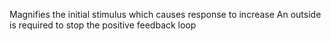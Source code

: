 Magnifies the initial stimulus which causes response to increase
An outside is required to stop the positive feedback loop